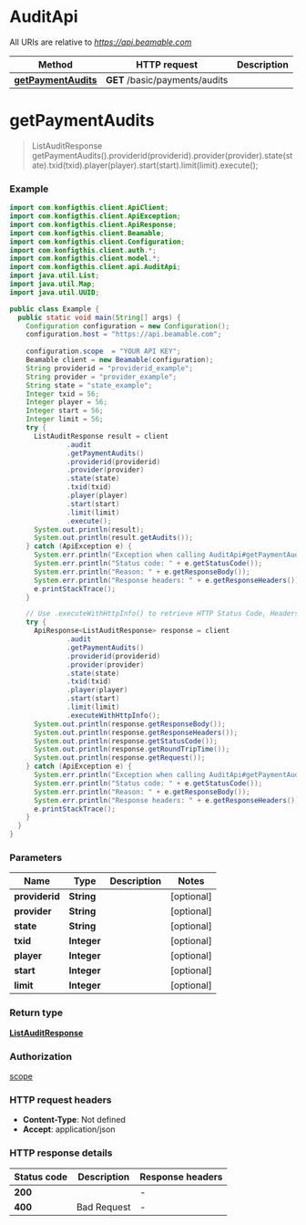 # AuditApi

All URIs are relative to *https://api.beamable.com*

| Method | HTTP request | Description |
|------------- | ------------- | -------------|
| [**getPaymentAudits**](AuditApi.md#getPaymentAudits) | **GET** /basic/payments/audits |  |


<a name="getPaymentAudits"></a>
# **getPaymentAudits**
> ListAuditResponse getPaymentAudits().providerid(providerid).provider(provider).state(state).txid(txid).player(player).start(start).limit(limit).execute();



### Example
```java
import com.konfigthis.client.ApiClient;
import com.konfigthis.client.ApiException;
import com.konfigthis.client.ApiResponse;
import com.konfigthis.client.Beamable;
import com.konfigthis.client.Configuration;
import com.konfigthis.client.auth.*;
import com.konfigthis.client.model.*;
import com.konfigthis.client.api.AuditApi;
import java.util.List;
import java.util.Map;
import java.util.UUID;

public class Example {
  public static void main(String[] args) {
    Configuration configuration = new Configuration();
    configuration.host = "https://api.beamable.com";
    
    configuration.scope  = "YOUR API KEY";
    Beamable client = new Beamable(configuration);
    String providerid = "providerid_example";
    String provider = "provider_example";
    String state = "state_example";
    Integer txid = 56;
    Integer player = 56;
    Integer start = 56;
    Integer limit = 56;
    try {
      ListAuditResponse result = client
              .audit
              .getPaymentAudits()
              .providerid(providerid)
              .provider(provider)
              .state(state)
              .txid(txid)
              .player(player)
              .start(start)
              .limit(limit)
              .execute();
      System.out.println(result);
      System.out.println(result.getAudits());
    } catch (ApiException e) {
      System.err.println("Exception when calling AuditApi#getPaymentAudits");
      System.err.println("Status code: " + e.getStatusCode());
      System.err.println("Reason: " + e.getResponseBody());
      System.err.println("Response headers: " + e.getResponseHeaders());
      e.printStackTrace();
    }

    // Use .executeWithHttpInfo() to retrieve HTTP Status Code, Headers and Request
    try {
      ApiResponse<ListAuditResponse> response = client
              .audit
              .getPaymentAudits()
              .providerid(providerid)
              .provider(provider)
              .state(state)
              .txid(txid)
              .player(player)
              .start(start)
              .limit(limit)
              .executeWithHttpInfo();
      System.out.println(response.getResponseBody());
      System.out.println(response.getResponseHeaders());
      System.out.println(response.getStatusCode());
      System.out.println(response.getRoundTripTime());
      System.out.println(response.getRequest());
    } catch (ApiException e) {
      System.err.println("Exception when calling AuditApi#getPaymentAudits");
      System.err.println("Status code: " + e.getStatusCode());
      System.err.println("Reason: " + e.getResponseBody());
      System.err.println("Response headers: " + e.getResponseHeaders());
      e.printStackTrace();
    }
  }
}

```

### Parameters

| Name | Type | Description  | Notes |
|------------- | ------------- | ------------- | -------------|
| **providerid** | **String**|  | [optional] |
| **provider** | **String**|  | [optional] |
| **state** | **String**|  | [optional] |
| **txid** | **Integer**|  | [optional] |
| **player** | **Integer**|  | [optional] |
| **start** | **Integer**|  | [optional] |
| **limit** | **Integer**|  | [optional] |

### Return type

[**ListAuditResponse**](ListAuditResponse.md)

### Authorization

[scope](../README.md#scope)

### HTTP request headers

 - **Content-Type**: Not defined
 - **Accept**: application/json

### HTTP response details
| Status code | Description | Response headers |
|-------------|-------------|------------------|
| **200** |  |  -  |
| **400** | Bad Request |  -  |

